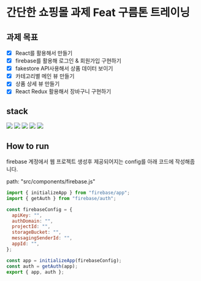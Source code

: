 # 간단한 쇼핑몰 과제 Feat 구름톤 트레이닝

## 과제 목표

- [x] React를 활용해서 만들기
- [x] firebase를 활용해 로그인 & 회원가입 구현하기
- [x] fakestore API사용해서 상품 데이터 보이기
- [x] 카테고리별 메인 뷰 만들기
- [x] 상품 상세 뷰 만들기
- [x] React Redux 활용해서 장바구니 구현하기

## stack

<img src="https://img.shields.io/badge/React-61DAFB?style=flat-square&logo=React&logoColor=white"/>
<img src="https://img.shields.io/badge/ReactRouter-CA4245?style=flat-square&logo=ReactRouter&logoColor=white"/>
<img src="https://img.shields.io/badge/Redux-764ABC?style=flat-square&logo=Redux&logoColor=white"/>
<img src="https://img.shields.io/badge/JavaScript-F7DF1E?style=flat-square&logo=JavaScript&logoColor=white"/>
<img src="https://img.shields.io/badge/Firebase-FFCA28?style=flat-square&logo=Firebase&logoColor=white"/>

## How to run

firebase 계정에서 웹 프로젝트 생성후 제공되어지는 config를 아래 코드에 작성해줍니다.

path: "src/components/firebase.js"

```js
import { initializeApp } from "firebase/app";
import { getAuth } from "firebase/auth";

const firebaseConfig = {
  apiKey: "",
  authDomain: "",
  projectId: "",
  storageBucket: "",
  messagingSenderId: "",
  appId: "",
};

const app = initializeApp(firebaseConfig);
const auth = getAuth(app);
export { app, auth };
```
